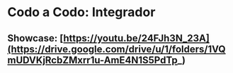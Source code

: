 # Codo a Codo: Integrador
## Showcase: [https://youtu.be/24FJh3N_23A](https://drive.google.com/drive/u/1/folders/1VQmUDVKjRcbZMxrr1u-AmE4N1S5PdTp_)
